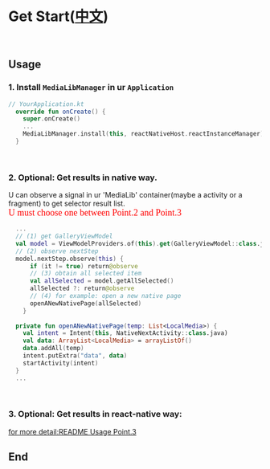 # Get Start([中文](Android-zh.md))
<br/>

## Usage
### 1. Install `MediaLibManager` in ur `Application`
```kotlin
// YourApplication.kt
  override fun onCreate() {
    super.onCreate()
    ...
    MediaLibManager.install(this, reactNativeHost.reactInstanceManager)
  }

```
<br/>

### 2. Optional: Get results in native way.
U can observe a signal in ur 'MediaLib' container(maybe a activity or a fragment) to get selector result list.
<br/>
<font face="黑体" style=bold size=4 color=red>U must choose one between Point.2 and Point.3</font>

```kotlin
  ...
  // (1) get GalleryViewModel
  val model = ViewModelProviders.of(this).get(GalleryViewModel::class.java)
  // (2) observe nextStep
  model.nextStep.observe(this) {
      if (it != true) return@observe
      // (3) obtain all selected item
      val allSelected = model.getAllSelected()
      allSelected ?: return@observe
      // (4) for example: open a new native page
      openANewNativePage(allSelected)
    }
  
  private fun openANewNativePage(temp: List<LocalMedia>) {
    val intent = Intent(this, NativeNextActivity::class.java)
    val data: ArrayList<LocalMedia> = arrayListOf()
    data.addAll(temp)
    intent.putExtra("data", data)
    startActivity(intent)
  }
  ...

```
<br/>

### 3. Optional: Get results in react-native way:
  [for more detail:README Usage Point.3](../README.md)

## End